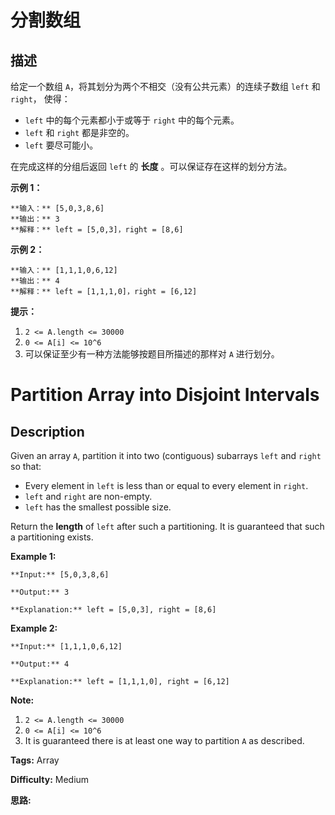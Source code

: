 # 分割数组

## 描述

给定一个数组 `A`，将其划分为两个不相交（没有公共元素）的连续子数组 `left` 和 `right`， 使得：

  * `left` 中的每个元素都小于或等于 `right` 中的每个元素。
  * `left` 和 `right` 都是非空的。
  * `left` 要尽可能小。

在完成这样的分组后返回 `left` 的 **长度** 。可以保证存在这样的划分方法。



**示例 1：**

    
    
    **输入：** [5,0,3,8,6]
    **输出：** 3
    **解释：** left = [5,0,3]，right = [8,6]
    

**示例 2：**

    
    
    **输入：** [1,1,1,0,6,12]
    **输出：** 4
    **解释：** left = [1,1,1,0]，right = [6,12]
    



**提示：**

  1. `2 <= A.length <= 30000`
  2. `0 <= A[i] <= 10^6`
  3. 可以保证至少有一种方法能够按题目所描述的那样对 `A` 进行划分。





# Partition Array into Disjoint Intervals

## Description



Given an array `A`, partition it into two (contiguous) subarrays `left` and `right` so that:

  * Every element in `left` is less than or equal to every element in `right`.
  * `left` and `right` are non-empty.
  * `left` has the smallest possible size.

Return the **length** of `left` after such a partitioning.  It is guaranteed that such a partitioning exists.



**Example 1:**

    
    
    **Input:** [5,0,3,8,6]
    **Output:** 3
    **Explanation:** left = [5,0,3], right = [8,6]
    

**Example 2:**

    
    
    **Input:** [1,1,1,0,6,12]
    **Output:** 4
    **Explanation:** left = [1,1,1,0], right = [6,12]
    



**Note:**

  1. `2 <= A.length <= 30000`
  2. `0 <= A[i] <= 10^6`
  3. It is guaranteed there is at least one way to partition `A` as described.




**Tags:** Array

**Difficulty:** Medium

**思路:**
